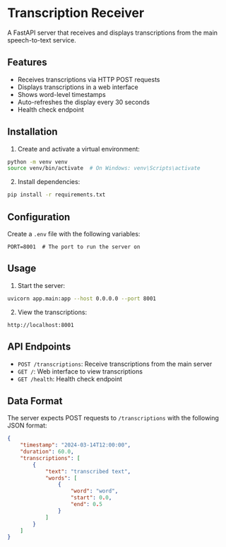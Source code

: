 # Transcription Receiver

A FastAPI server that receives and displays transcriptions from the main speech-to-text service.

## Features

- Receives transcriptions via HTTP POST requests
- Displays transcriptions in a web interface
- Shows word-level timestamps
- Auto-refreshes the display every 30 seconds
- Health check endpoint

## Installation

1. Create and activate a virtual environment:
```bash
python -m venv venv
source venv/bin/activate  # On Windows: venv\Scripts\activate
```

2. Install dependencies:
```bash
pip install -r requirements.txt
```

## Configuration

Create a `.env` file with the following variables:
```env
PORT=8001  # The port to run the server on
```

## Usage

1. Start the server:
```bash
uvicorn app.main:app --host 0.0.0.0 --port 8001
```

2. View the transcriptions:
```
http://localhost:8001
```

## API Endpoints

- `POST /transcriptions`: Receive transcriptions from the main server
- `GET /`: Web interface to view transcriptions
- `GET /health`: Health check endpoint

## Data Format

The server expects POST requests to `/transcriptions` with the following JSON format:
```json
{
    "timestamp": "2024-03-14T12:00:00",
    "duration": 60.0,
    "transcriptions": [
        {
            "text": "transcribed text",
            "words": [
                {
                    "word": "word",
                    "start": 0.0,
                    "end": 0.5
                }
            ]
        }
    ]
}
``` 